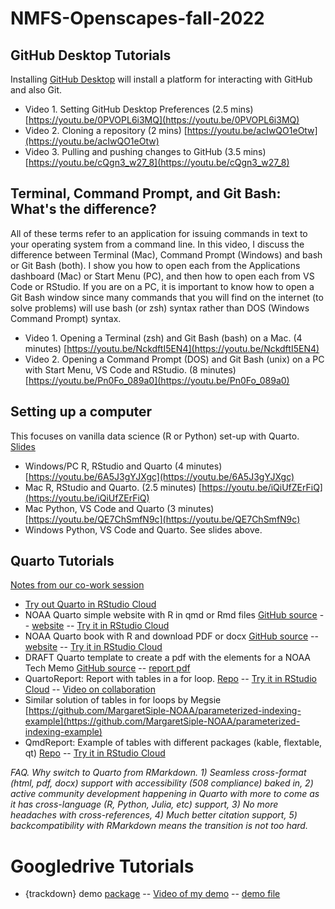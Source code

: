 # NMFS-Openscapes-fall-2022

## GitHub Desktop Tutorials

Installing [GitHub Desktop](https://desktop.github.com/) will install a platform for interacting with GitHub and also Git.

* Video 1. Setting GitHub Desktop Preferences  (2.5 mins) [https://youtu.be/0PVOPL6i3MQ](https://youtu.be/0PVOPL6i3MQ)
* Video 2. Cloning a repository (2 mins) [https://youtu.be/acIwQO1eOtw](https://youtu.be/acIwQO1eOtw)
* Video 3. Pulling and pushing changes to GitHub  (3.5 mins)  [https://youtu.be/cQgn3_w27_8](https://youtu.be/cQgn3_w27_8)

## Terminal, Command Prompt, and Git Bash: What's the difference?

All of these terms refer to an application for issuing commands in text to your operating system from a command line. In this video, I discuss the difference between Terminal (Mac), Command Prompt (Windows) and bash or Git Bash (both). I show you how to open each from the Applications dashboard (Mac) or Start Menu (PC), and then how to open each from VS Code or RStudio. If you are on a PC, it is important to know how to open a Git Bash window since many commands that you will find on the internet (to solve problems) will use bash (or zsh) syntax rather than DOS (Windows Command Prompt) syntax.

* Video 1. Opening a Terminal (zsh) and Git Bash (bash) on a Mac. (4 minutes) [https://youtu.be/NckdftI5EN4](https://youtu.be/NckdftI5EN4)
* Video 2. Opening a Command Prompt (DOS) and Git Bash (unix) on a PC with Start Menu, VS Code and RStudio. (8 minutes) [https://youtu.be/Pn0Fo_089a0](https://youtu.be/Pn0Fo_089a0)

## Setting up a computer

This focuses on vanilla data science (R or Python) set-up with Quarto. [Slides](https://docs.google.com/presentation/d/1etefazCaRr971rdUSFUA99sIp6YNrQxQR1UsUohabd0/edit?usp=sharing)

* Windows/PC R, RStudio and Quarto  (4 minutes) [https://youtu.be/6A5J3gYJXgc](https://youtu.be/6A5J3gYJXgc)
* Mac R, RStudio and Quarto. (2.5 minutes) [https://youtu.be/iQiUfZErFiQ](https://youtu.be/iQiUfZErFiQ)
* Mac Python, VS Code and Quarto (3 minutes) [https://youtu.be/QE7ChSmfN9c](https://youtu.be/QE7ChSmfN9c)
* Windows Python, VS Code and Quarto. See slides above.

## Quarto Tutorials

[Notes from our co-work session](https://docs.google.com/document/d/1OAt4_b10BlWWcm64OrE1DCbwzXAfa4N0dIAbwbESLA0/edit#bookmark=id.qxzz5bwkx2w)

* [Try out Quarto in RStudio Cloud](https://rstudio.cloud/content/4917392)
* NOAA Quarto simple website with R in qmd or Rmd files [GitHub source](https://github.com/nmfs-opensci/NOAA-quarto-simple) -- [website](https://nmfs-opensci.github.io/NOAA-quarto-simple/) -- [Try it in RStudio Cloud](https://rstudio.cloud/content/4771757)
* NOAA Quarto book with R and download PDF or docx [GitHub source](https://github.com/nmfs-opensci/NOAA-quarto-book) -- [website](https://nmfs-opensci.github.io/NOAA-quarto-book/) -- [Try it in RStudio Cloud](https://rstudio.cloud/content/4838825)
* DRAFT Quarto template to create a pdf with the elements for a NOAA Tech Memo [GitHub source](https://github.com/nmfs-opensci/NOAA-tech-memo-template) -- [report pdf](https://nmfs-opensci.github.io/NOAA-tech-memo-template/An-example-report.pdf)
* QuartoReport: Report with tables in a for loop. [Repo](https://github.com/nmfs-opensci/QuartoReport) -- [Try it in RStudio Cloud](https://rstudio.cloud/content/4925654) -- [Video on collaboration](https://youtu.be/WvKw1OQIpMk)
* Similar solution of tables in for loops by Megsie [https://github.com/MargaretSiple-NOAA/parameterized-indexing-example](https://github.com/MargaretSiple-NOAA/parameterized-indexing-example)
* QmdReport: Example of tables with different packages (kable, flextable, qt)  [Repo](https://github.com/RVerse-Tutorials/QmdReport) -- [Try it in RStudio Cloud](https://rstudio.cloud/content/4308300)

*FAQ. Why switch to Quarto from RMarkdown. 1) Seamless cross-format (html, pdf, docx) support with accessibility (508 compliance) baked in, 2) active community development happening in Quarto with more to come as it has cross-language (R, Python, Julia, etc) support, 3) No more headaches with cross-references, 4) Much better citation support, 5) backcompatibility with RMarkdown means the transition is not too hard.*

# Googledrive Tutorials

* {trackdown} demo [package](https://cran.r-project.org/web/packages/trackdown/) -- [Video of my demo](https://youtu.be/GDOyarXmgzA) -- [demo file](https://github.com/RVerse-Tutorials/googledrive-examples/blob/main/trackdown-example.Rmd)
